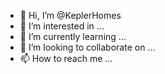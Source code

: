 - 👋 Hi, I’m @KeplerHomes
- 👀 I’m interested in ...
- 🌱 I’m currently learning ...
- 💞️ I’m looking to collaborate on ...
- 📫 How to reach me ...

<!---
KeplerHomes/KeplerHomes is a ✨ special ✨ repository because its `README.md` (this file) appears on your GitHub profile.
You can click the Preview link to take a look at your changes.
--->
